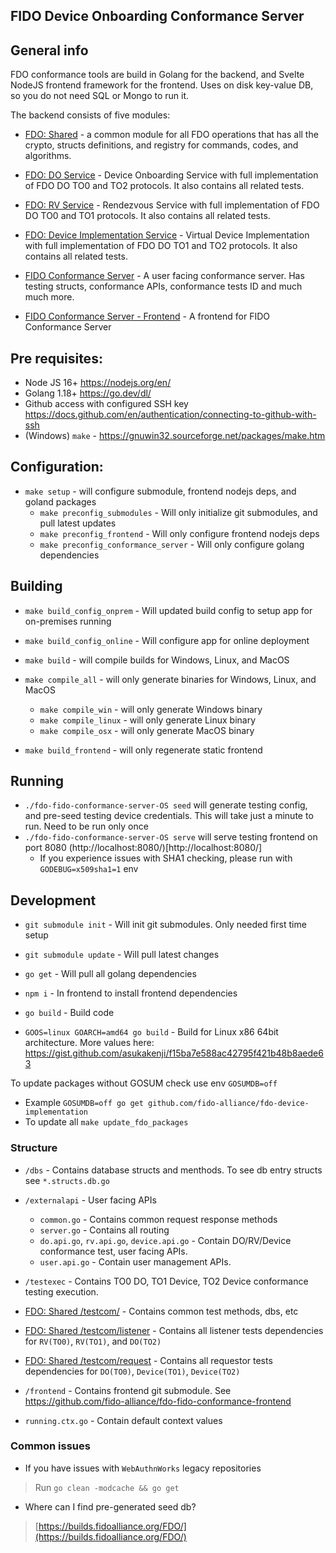 FIDO Device Onboarding Conformance Server
-----

## General info

FDO conformance tools are build in Golang for the backend, and Svelte NodeJS frontend framework for the frontend. Uses on disk key-value DB, so you do not need SQL or Mongo to run it.

The backend consists of five modules:
- [FDO: Shared](https://github.com/fido-alliance/fdo-shared) - a common module for all FDO operations that has all the crypto, structs definitions, and registry for commands, codes, and algorithms.

- [FDO: DO Service](https://github.com/fido-alliance/fdo-do) - Device Onboarding Service with full implementation of FDO DO TO0 and TO2 protocols. It also contains all related tests.
- [FDO: RV Service](https://github.com/fido-alliance/fdo-rv) - Rendezvous Service with full implementation of FDO DO TO0 and TO1 protocols. It also contains all related tests.
- [FDO: Device Implementation Service](https://github.com/fido-alliance/fdo-device-implementation) - Virtual Device Implementation with full implementation of FDO DO TO1 and TO2 protocols. It also contains all related tests.

- [FIDO Conformance Server](https://github.com/fido-alliance/fdo-fido-conformance-server) - A user facing conformance server. Has testing structs, conformance APIs, conformance tests ID and much much more.
- [FIDO Conformance Server - Frontend](https://github.com/fido-alliance/fdo-fido-conformance-frontend) - A frontend for FIDO Conformance Server

## Pre requisites:
- Node JS 16+ https://nodejs.org/en/
- Golang 1.18+ https://go.dev/dl/
- Github access with configured SSH key https://docs.github.com/en/authentication/connecting-to-github-with-ssh
- (Windows) `make` - https://gnuwin32.sourceforge.net/packages/make.htm

## Configuration:
- `make setup` - will configure submodule, frontend nodejs deps, and goland packages
    - `make preconfig_submodules` - Will only initialize git submodules, and pull latest updates
    - `make preconfig_frontend` - Will only configure frontend nodejs deps
    - `make preconfig_conformance_server` - Will only configure golang dependencies

## Building
- `make build_config_onprem` - Will updated build config to setup app for on-premises running
- `make build_config_online` - Will configure app for online deployment

- `make build` - will compile builds for Windows, Linux, and MacOS

- `make compile_all` - will only generate binaries for Windows, Linux, and MacOS
    - `make compile_win` - will only generate Windows binary
    - `make compile_linux` - will only generate Linux binary
    - `make compile_osx` - will only generate MacOS binary

- `make build_frontend` - will only regenerate static frontend

## Running
- `./fdo-fido-conformance-server-OS seed` will generate testing config, and pre-seed testing device credentials. This will take just a minute to run. Need to be run only once
- `./fdo-fido-conformance-server-OS serve` will serve testing frontend on port 8080 (http://localhost:8080/)[http://localhost:8080/]
    - If you experience issues with SHA1 checking, please run with `GODEBUG=x509sha1=1` env

## Development

- `git submodule init` - Will init git submodules. Only needed first time setup
- `git submodule update` - Will pull latest changes

- `go get` - Will pull all golang dependencies
- `npm i` - In frontend to install frontend dependencies
- `go build` - Build code
- `GOOS=linux GOARCH=amd64 go build` - Build for Linux x86 64bit architecture. More values here: https://gist.github.com/asukakenji/f15ba7e588ac42795f421b48b8aede63

To update packages without GOSUM check use env `GOSUMDB=off`

 * Example `GOSUMDB=off go get github.com/fido-alliance/fdo-device-implementation`
 * To update all `make update_fdo_packages`

### Structure

- `/dbs` - Contains database structs and menthods. To see db entry structs see `*.structs.db.go`
- `/externalapi` - User facing APIs
    - `common.go` - Contains common request response methods
    - `server.go` - Contains all routing
    - `do.api.go`, `rv.api.go`, `device.api.go` - Contain DO/RV/Device conformance test, user facing APIs. 
    - `user.api.go` - Contain user management APIs. 

- `/testexec` - Contains TO0 DO, TO1 Device, TO2 Device conformance testing execution.

- [FDO: Shared /testcom/](https://github.com/fido-alliance/fdo-shared/testcom/) - Contains common test methods, dbs, etc
- [FDO: Shared /testcom/listener](https://github.com/fido-alliance/fdo-shared/testcom/listener) - Contains all listener tests dependencies for `RV(TO0)`, `RV(TO1)`, and `DO(TO2)`
- [FDO: Shared /testcom/request](https://github.com/fido-alliance/fdo-shared/testcom/request) - Contains all requestor tests dependencies for `DO(TO0)`, `Device(TO1)`, `Device(TO2)`

- `/frontend` - Contains frontend git submodule. See https://github.com/fido-alliance/fdo-fido-conformance-frontend

- `running.ctx.go` - Contain default context values

### Common issues

- If you have issues with `WebAuthnWorks` legacy repositories

> Run `go clean -modcache && go get`

- Where can I find pre-generated seed db?

> [https://builds.fidoalliance.org/FDO/](https://builds.fidoalliance.org/FDO/)